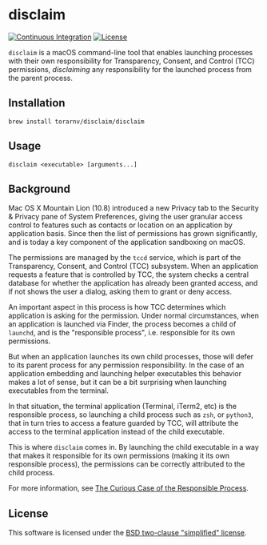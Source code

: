 # disclaim

[![Continuous Integration][ci-badge]][ci-link]
[![License][license-badge]][bsd]

`disclaim` is a macOS command-line tool that enables launching processes
with their own responsibility for Transparency, Consent, and Control (TCC)
permissions, _disclaiming_ any responsibility for the launched process from
the parent process.

## Installation

```shell
brew install torarnv/disclaim/disclaim
```

## Usage

```shell
disclaim <executable> [arguments...]
```

## Background

Mac OS X Mountain Lion (10.8) introduced a new Privacy tab to the Security &
Privacy pane of System Preferences, giving the user granular access control
to features such as contacts or location on an application by application
basis. Since then the list of permissions has grown significantly, and is
today a key component of the application sandboxing on macOS.

The permissions are managed by the `tccd` service, which is part of the
Transparency, Consent, and Control (TCC) subsystem. When an application
requests a feature that is controlled by TCC, the system checks a central
database for whether the application has already been granted access, and
if not shows the user a dialog, asking them to grant or deny access.

An important aspect in this process is how TCC determines which application
is asking for the permission. Under normal circumstances, when an application
is launched via Finder, the process becomes a child of `launchd`, and is
the "responsible process", i.e. responsible for its own permissions.

But when an application launches its own child processes, those will defer
to its parent process for any permission responsibility. In the case of an
application embedding and launching helper executables this behavior makes
a lot of sense, but it can be a bit surprising when launching executables
from the terminal.

In that situation, the terminal application (Terminal, iTerm2, etc) is the
responsible process, so launching a child process such as `zsh`, or `python3`,
that in turn tries to access a feature guarded by TCC, will attribute the
access to the terminal application instead of the child executable.

This is where `disclaim` comes in. By launching the child executable in
a way that makes it responsible for its own permissions (making it its
own responsible process), the permissions can be correctly attributed
to the child process.

For more information, see [The Curious Case of the Responsible Process][blog].

## License

This software is licensed under the [BSD two-clause "simplified" license][bsd].

[blog]: https://www.qt.io/blog/the-curious-case-of-the-responsible-process "The Curious Case of the Responsible Process"

[bsd]: http://opensource.org/licenses/BSD-2-Clause "BSD two-clause license"
[license-badge]: https://img.shields.io/github/license/torarnv/disclaim?color=informational&label=License

[ci-badge]: https://github.com/torarnv/disclaim/actions/workflows/ci.yml/badge.svg
[ci-link]: https://github.com/torarnv/disclaim/actions/workflows/ci.yml
